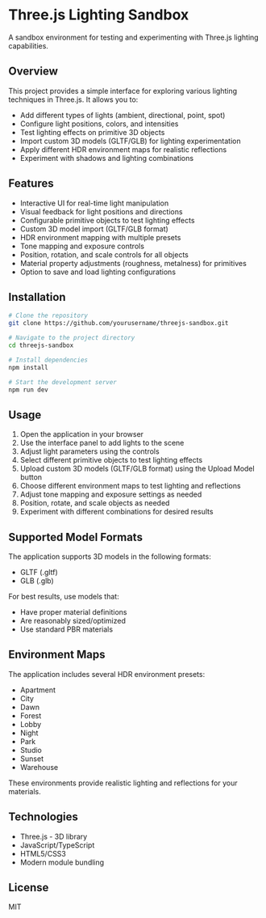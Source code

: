 # Three.js Lighting Sandbox

A sandbox environment for testing and experimenting with Three.js lighting capabilities.

## Overview

This project provides a simple interface for exploring various lighting techniques in Three.js. It allows you to:

- Add different types of lights (ambient, directional, point, spot)
- Configure light positions, colors, and intensities
- Test lighting effects on primitive 3D objects
- Import custom 3D models (GLTF/GLB) for lighting experimentation
- Apply different HDR environment maps for realistic reflections
- Experiment with shadows and lighting combinations

## Features

- Interactive UI for real-time light manipulation
- Visual feedback for light positions and directions
- Configurable primitive objects to test lighting effects
- Custom 3D model import (GLTF/GLB format)
- HDR environment mapping with multiple presets
- Tone mapping and exposure controls
- Position, rotation, and scale controls for all objects
- Material property adjustments (roughness, metalness) for primitives
- Option to save and load lighting configurations

## Installation

```bash
# Clone the repository
git clone https://github.com/yourusername/threejs-sandbox.git

# Navigate to the project directory
cd threejs-sandbox

# Install dependencies
npm install

# Start the development server
npm run dev
```

## Usage

1. Open the application in your browser
2. Use the interface panel to add lights to the scene
3. Adjust light parameters using the controls
4. Select different primitive objects to test lighting effects
5. Upload custom 3D models (GLTF/GLB format) using the Upload Model button
6. Choose different environment maps to test lighting and reflections
7. Adjust tone mapping and exposure settings as needed
8. Position, rotate, and scale objects as needed
9. Experiment with different combinations for desired results

## Supported Model Formats

The application supports 3D models in the following formats:
- GLTF (.gltf)
- GLB (.glb)

For best results, use models that:
- Have proper material definitions
- Are reasonably sized/optimized
- Use standard PBR materials

## Environment Maps

The application includes several HDR environment presets:
- Apartment
- City
- Dawn
- Forest
- Lobby
- Night
- Park
- Studio
- Sunset
- Warehouse

These environments provide realistic lighting and reflections for your materials.

## Technologies

- Three.js - 3D library
- JavaScript/TypeScript
- HTML5/CSS3
- Modern module bundling

## License

MIT 